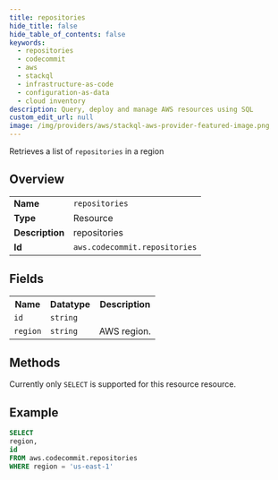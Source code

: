 ```yaml
---
title: repositories
hide_title: false
hide_table_of_contents: false
keywords:
  - repositories
  - codecommit
  - aws
  - stackql
  - infrastructure-as-code
  - configuration-as-data
  - cloud inventory
description: Query, deploy and manage AWS resources using SQL
custom_edit_url: null
image: /img/providers/aws/stackql-aws-provider-featured-image.png
---
```

Retrieves a list of <code>repositories</code> in a region

## Overview
<table><tbody>
<tr><td><b>Name</b></td><td><code>repositories</code></td></tr>
<tr><td><b>Type</b></td><td>Resource</td></tr>
<tr><td><b>Description</b></td><td>repositories</td></tr>
<tr><td><b>Id</b></td><td><code>aws.codecommit.repositories</code></td></tr>
</tbody></table>

## Fields
<table><tbody>
<tr><th>Name</th><th>Datatype</th><th>Description</th></tr>
<tr><td><code>id</code></td><td><code>string</code></td><td></td></tr>
<tr><td><code>region</code></td><td><code>string</code></td><td>AWS region.</td></tr>

</tbody></table>

## Methods
Currently only <code>SELECT</code> is supported for this resource resource.





## Example
```sql
SELECT
region,
id
FROM aws.codecommit.repositories
WHERE region = 'us-east-1'
```
